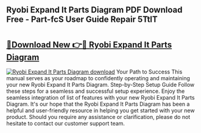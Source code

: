 ## Ryobi Expand It Parts Diagram PDF Download Free - Part-fcS User Guide Repair 5TtlT

# <h2><a href="http://dfo0wm.blite.top/?on=Ryobi+Expand+It+Parts+Diagram">🔗Download New 👉🔴 Ryobi Expand It Parts Diagram</a></h2>

[![Ryobi Expand It Parts Diagram download](https://i.imgur.com/lujVjoI.png)](http://dfo0wm.blite.top/?on=Ryobi+Expand+It+Parts+Diagram)
Your Path to Success This manual serves as your roadmap to confidently operating and maintaining your new Ryobi Expand It Parts Diagram. Step-by-Step Setup Guide Follow these steps for a seamless and successful setup experience. Enjoy the seamless integration of list of features with your new Ryobi Expand It Parts Diagram. It's our hope that the Ryobi Expand It Parts Diagram has been a helpful and user-friendly resource in helping you get started with your new product. Should you require any assistance or clarification, please do not hesitate to contact our customer support team.
